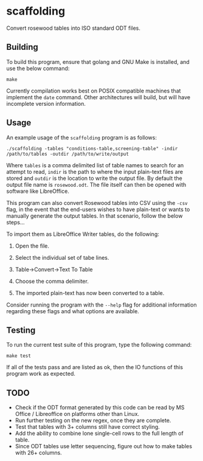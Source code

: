 # scaffolding

Convert rosewood tables into ISO standard ODT files.

## Building

To build this program, ensure that golang and GNU Make is installed, and
use the below command:

`make`

Currently compilation works best on POSIX compatible machines that implement
the `date` command. Other architectures will build, but will have incomplete
version information.

## Usage

An example usage of the `scaffolding` program is as follows:

```
./scaffolding -tables "conditions-table,screening-table" -indir /path/to/tables -outdir /path/to/write/output
```

Where `tables` is a comma delimited list of table names to search for an
attempt to read, `indir` is the path to where the input plain-text files
are stored and `outdir` is the location to write the output file. By default
the output file name is `rosewood.odt`. The file itself can then be opened
with software like LibreOffice.

This program can also convert Rosewood tables into CSV using the `-csv` flag,
in the event that the end-users wishes to have plain-text or wants to manually
generate the output tables. In that scenario, follow the below steps...

To import them as LibreOffice Writer tables, do the following:

1) Open the file.

2) Select the individual set of tabe lines.

3) Table->Convert->Text To Table

4) Choose the comma delimiter.

5) The imported plain-text has now been converted to a table.

Consider running the program with the `--help` flag for additional
information regarding these flags and what options are available.

## Testing

To run the current test suite of this program, type the following command:

`make test`

If all of the tests pass and are listed as ok, then the IO functions of this
program work as expected.

## TODO

* Check if the ODT format generated by this code can be read by MS Office
  / Libreoffice on platforms other than Linux.
* Run further testing on the new regex, once they are complete.
* Test that tables with 3+ columns still have correct styling.
* Add the ability to combine lone single-cell rows to the full length of
  table.
* Since ODT tables use letter sequencing, figure out how to make tables
  with 26+ columns.

